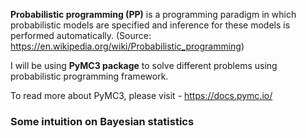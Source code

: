 **Probabilistic programming (PP)** is a programming paradigm in which probabilistic models are specified and inference for these models is performed automatically.
(Source: https://en.wikipedia.org/wiki/Probabilistic_programming)

I will be using **PyMC3 package** to solve different problems using probabilistic programming framework.

To read more about PyMC3, please visit - https://docs.pymc.io/

### Some intuition on Bayesian statistics
